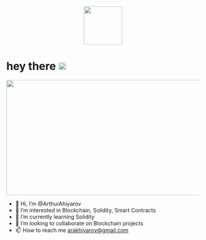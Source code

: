 <div id="header" align="center">
  <img src="https://media.giphy.com/media/idu3qjQrEP3aaWNy44/giphy.gif" width="100"/>
</div>

<h1>
  hey there
  <img src="https://media.giphy.com/media/hvRJCLFzcasrR4ia7z/giphy.gif" width="20px"/>
</h1>

<div align="center">
  <img src="https://media.giphy.com/media/dWesBcTLavkZuG35MI/giphy.gif" width="600" height="300"/>
</div>




- 👋 Hi, I’m @ArthurAhiyarov
- 👀 I’m interested in Blockchain, Solidity, Smart Contracts
- 🌱 I’m currently learning Solidity
- 💞️ I’m looking to collaborate on Blockchain projects
- 📫 How to reach me arakhiyarov@gmail.com

<!---
ArthurAhiyarov/ArthurAhiyarov is a ✨ special ✨ repository because its `README.md` (this file) appears on your GitHub profile.
You can click the Preview link to take a look at your changes.
--->
